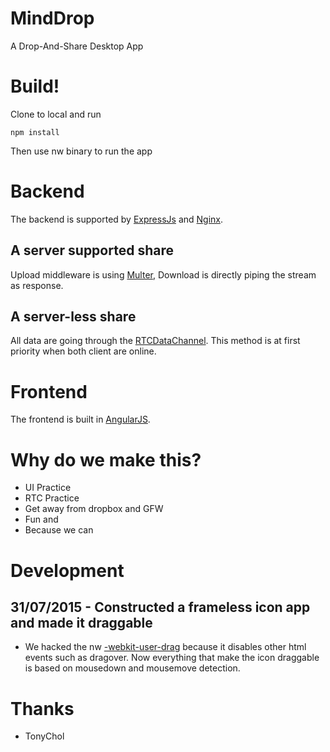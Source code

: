 # MindDrop
A Drop-And-Share Desktop App

# Build!
Clone to local and run 

    npm install
    
Then use nw binary to run the app

# Backend

The backend is supported by [ExpressJs](http://expressjs.com/) and [Nginx](http://nginx.org).

## A server supported share

Upload middleware is using [Multer](https://github.com/expressjs/multer), Download is directly piping the stream as response.

## A server-less share

All data are going through the [RTCDataChannel](https://developer.mozilla.org/en-US/docs/Web/API/RTCDataChannel). This method is at first priority when both client are online.

# Frontend

The frontend is built in [AngularJS](https://angularjs.org/).

# Why do we make this?

* UI Practice
* RTC Practice
* Get away from dropbox and GFW
* Fun and
* Because we can

# Development

## 31/07/2015 - Constructed a frameless icon app and made it draggable

* We hacked the nw [-webkit-user-drag](https://github.com/nwjs/nw.js/wiki/Frameless-window) because it disables other html events such as dragover. Now everything that make the icon draggable is based on mousedown and mousemove detection.

# Thanks
* TonyChol

